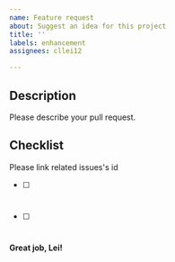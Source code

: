 ```yaml
---
name: Feature request
about: Suggest an idea for this project
title: ''
labels: enhancement
assignees: cllei12

---
```


## Description
Please describe your pull request.

## Checklist
Please link related issues's id
- [ ] #
- [ ] #

**Great job, Lei!**
